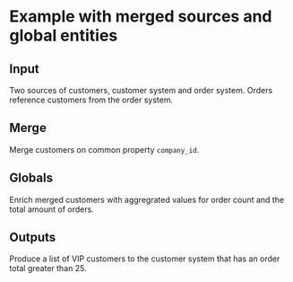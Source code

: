 # Example with merged sources and global entities

## Input

Two sources of customers, customer system and order system. Orders reference customers from the order system.

## Merge

Merge customers on common property ```company_id```.

## Globals

Enrich merged customers with aggregrated values for order count and the total amount of orders.

## Outputs

Produce a list of VIP customers to the customer system that has an order total greater than 25.
